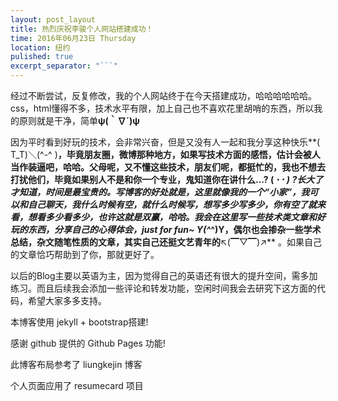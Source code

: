 ```yaml
---
layout: post_layout
title: 热烈庆祝李骏个人网站搭建成功！
time: 2016年06月23日 Thursday
location: 纽约
pulished: true
excerpt_separator: "```"
---
```

经过不断尝试，反复修改，我的个人网站终于在今天搭建成功，哈哈哈哈哈哈。css，html懂得不多，技术水平有限，加上自己也不喜欢花里胡哨的东西，所以我的原则就是干净，简单**ψ(｀∇´)ψ**

因为平时看到好玩的技术，会非常兴奋，但是又没有人一起和我分享这种快乐**( T_T)＼(^-^ )**，毕竟朋友圈，微博那种地方，如果写技术方面的感悟，估计会被人当作装逼吧，哈哈。父母呢，又不懂这些技术，朋友们呢，都挺忙的，我也不想去打扰他们，毕竟如果别人不是和你一个专业，鬼知道你在讲什么...&#63; &#40; ･_･ &#41; &#63;长大了才知道，时间是最宝贵的。写博客的好处就是，这里就像我的一个“小家”，我可以和自己聊天，我什么时候有空，就什么时候写，想写多少写多少，你有空了就来看，想看多少看多少，也许这就是双赢，哈哈。我会在这里写一些技术类文章和好玩的东西，分享自己的心得体会，just for fun~ Y(^_^)Y，偶尔也会掺杂一些学术总结，杂文随笔性质的文章，其实自己还挺文艺青年的**↖(▔▽▔)↗** 。如果自己的文章恰巧帮助到了你，那就更好了。

以后的Blog主要以英语为主，因为觉得自己的英语还有很大的提升空间，需多加练习。而且后续我会添加一些评论和转发功能，空闲时间我会去研究下这方面的代码，希望大家多多支持。

本博客使用 jekyll + bootstrap搭建!

感谢 github 提供的 Github Pages 功能!

此博客布局参考了 liungkejin 博客

个人页面应用了 resumecard 项目

